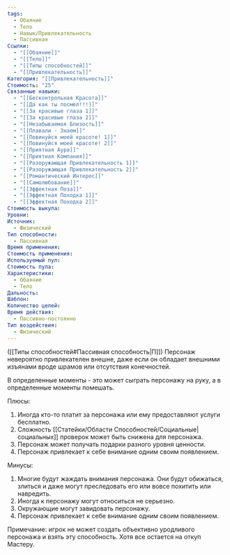 ```yaml
---
tags:
  - Обаяние
  - Тело
  - Навык/Привлекательность
  - Пассивная
Ссылки:
  - "[[Обаяние]]"
  - "[[Тело]]"
  - "[[Типы способностей]]"
  - "[[Привлекательность]]"
Категория: "[[Привлекательность]]"
Стоимость: "25"
Связанные навыки:
  - "[[Бесконтрольная Красота]]"
  - "[[Да как ты посмел!!!]]"
  - "[[За красивые глаза 1]]"
  - "[[За красивые глаза 2]]"
  - "[[Незабываемая Близость]]"
  - "[[Плавали - Знаем]]"
  - "[[Повинуйся моей красоте! 1]]"
  - "[[Повинуйся моей красоте! 2]]"
  - "[[Приятная Аура]]"
  - "[[Приятная Компания]]"
  - "[[Разоружающая Привлекательность 1]]"
  - "[[Разоружающая Привлекательность 2]]"
  - "[[Романтический Интерес]]"
  - "[[Самолюбование]]"
  - "[[Эффектная Поза]]"
  - "[[Эффектная Походка 1]]"
  - "[[Эффектная Походка 2]]"
Стоимость выкупа: 
Уровни: 
Источник:
  - Физический
Тип способности:
  - Пассивная
Время применения: 
Стоимость применения: 
Используемый пул: 
Стоимость пула: 
Характеристики:
  - Обаяние
  - Тело
Дальность: 
Шаблон: 
Количество целей: 
Время действия:
  - Пассивно-постоянно
Тип воздействия:
  - Физический
---
```

([[Типы способностей#Пассивная способность|П]]) Персонаж невероятно привлекателен внешне, даже если он обладает внешними изъянами вроде шрамов или отсутствия конечностей.

В определенные моменты - это может сыграть персонажу на руку, а в определенные моменты помешать.

Плюсы:

1. Иногда кто-то платит за персонажа или ему предоставляют услуги бесплатно.
2. Сложность [[Статейки/Области Способностей/Социальные|социальных]] проверок может быть снижена для персонажа.
3. Персонаж может получать подарки разного уровня ценности. 
4. Персонаж привлекает к себе внимание одним своим появлением.

Минусы:

1. Многие будут жаждать внимания персонажа. Они будут обижаться, злиться и даже могут преследовать его или вовсе похитить или навредить.
2. Иногда к персонажу могут относиться не серьезно.
3. Окружающие могут завидовать персонажу.
4. Персонаж привлекает к себе внимание одним своим появлением.

Примечание: игрок не может создать объективно уродливого персонажа и взять эту способность. Хотя все остается на откуп Мастеру. 